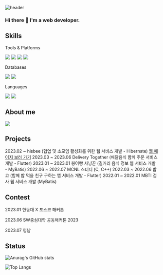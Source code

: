 ![header](https://capsule-render.vercel.app/api?type=waving&color=8B89CC&height=200&section=header&text=Jang%20Yujin&fontSize=90)

### Hi there 👋 I'm a web developer.


## Skills

Tools & Platforms

<img src="https://img.shields.io/badge/Github-181717?style=flat-square&logo=Github&logoColor=white"/> <img src="https://img.shields.io/badge/Spring Boot-6DB33F?style=flat-square&logo=SpringBoot&logoColor=white"/> <img src="https://img.shields.io/badge/Hibernate-59666C?style=flat-square&logo=Hibernate&logoColor=white"/> <img src="https://img.shields.io/badge/Amazon EC2-FF9900?style=flat-square&logo=AmazonEC2&logoColor=white"/> 

Databases

<img src="https://img.shields.io/badge/MySQL-4479A1?style=flat-square&logo=MySQL&logoColor=white"/> <img src="https://img.shields.io/badge/Firebase-E34F26?style=flat-square&logo=Firebase&logoColor=white"/> 

Languages

<img src="https://img.shields.io/badge/JAVA-59666C?style=flat-square&logo=JAVA&logoColor=white"/> <img src="https://img.shields.io/badge/Flutter-02569B?style=flat-square&logo=Flutter&logoColor=white"/>


## About me

<img src="https://img.shields.io/badge/22000630@handong.ac.kr-EA4335?style=flat-square&logo=Gmail&logoColor=white"/> 

## Projects

2023.02 ~ hisbee (협업 및 소모임 활성화를 위한 웹 서비스 개발 - Hibernate) [웹 페이지 보러 가기](https://hisbee.kr/)
2023.03 ~ 2023.06 Delivery Together (배달음식 함께 주문 서비스 개발 - Flutter)
2023.01 ~ 2023.01 붕어빵 사냥꾼 (길거리 음식 정보 웹 서비스 개발 - MyBatis)
2022.06 ~ 2022.07 MCNL 스터디 (C, C++)
2022.03 ~ 2022.06 밥고 (함께 밥 먹을 친구 구하는 앱 서비스 개발 - Flutter) 
2022.01 ~ 2022.01 MBTI 검사 웹 서비스 개발 (MyBatis)

## Contest

2023.01 한동대 X 포스코 해커톤

2023.06 SW중심대학 공동해커톤 2023

2023.07 영남 

## Status

![Anurag's GitHub stats](https://github-readme-stats.vercel.app/api?username=yujin9747&show_icons=true&theme=dracula) 

![Top Langs](https://github-readme-stats.vercel.app/api/top-langs/?username=yujin9747&layout=compact&theme=dracula)

<!--
**yujin9747/yujin9747** is a ✨ _special_ ✨ repository because its `README.md` (this file) appears on your GitHub profile.

Here are some ideas to get you started:

- 🔭 I’m currently working on ...
- 🌱 I’m currently learning ...
- 👯 I’m looking to collaborate on ...
- 🤔 I’m looking for help with ...
- 💬 Ask me about ...
- 📫 How to reach me: ...
- 😄 Pronouns: ...
- ⚡ Fun fact: ...
-->
